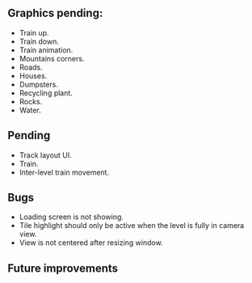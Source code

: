 ## Graphics pending:
- Train up.
- Train down.
- Train animation.
- Mountains corners.
- Roads.
- Houses.
- Dumpsters.
- Recycling plant.
- Rocks.
- Water.

## Pending
- Track layout UI.
- Train.
- Inter-level train movement.

## Bugs
- Loading screen is not showing.
- Tile highlight should only be active when the level is fully in camera view.
- View is not centered after resizing window.

## Future improvements

